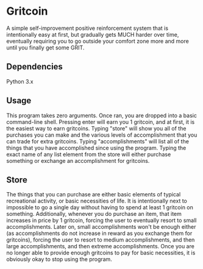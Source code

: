 # Gritcoin

A simple self-improvement positive reinforcement system that is intentionally easy at first, but gradually gets MUCH harder over time, eventually requiring you to go outside your comfort zone more and more until you finally get some GRIT.

## Dependencies

Python 3.x

## Usage

This program takes zero arguments. Once ran, you are dropped into a basic command-line shell. Pressing enter will earn you 1 gritcoin, and at first, it is the easiest way to earn gritcoins. Typing "store" will show you all of the purchases you can make and the various levels of accomplishment that you can trade for extra gritcoins. Typing "accomplishments" will list all of the things that you have accomplished since using the program. Typing the exact name of any list element from the store will either purchase something or exchange an accomplishment for gritcoins.

## Store

The things that you can purchase are either basic elements of typical recreational activity, or basic necessities of life. It is intentionally next to impossible to go a single day without having to spend at least 1 gritcoin on something. Additionally, whenever you do purchase an item, that item increases in price by 1 gritcoin, forcing the user to eventually resort to small accomplishments. Later on, small accomplishments won't be enough either (as accomplishments do not increase in reward as you exchange them for gritcoins), forcing the user to resort to medium accomplishments, and then large accomplishments, and then extreme accomplishments. Once you are no longer able to provide enough gritcoins to pay for basic necessities, it is obviously okay to stop using the program.
